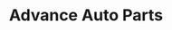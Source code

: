 ---
title: "Advance Auto Parts"
url: /johnstown/advance-auto-parts-scalp-avenue/
shop: Autoteile
---